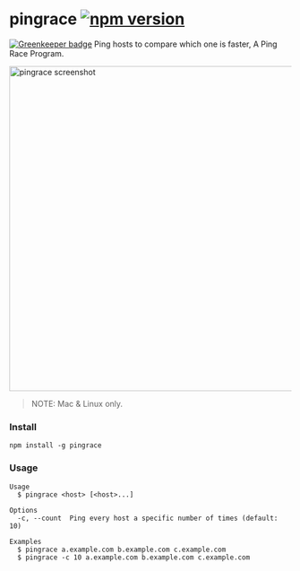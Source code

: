# pingrace [![npm version](https://img.shields.io/npm/v/pingrace.svg)](https://www.npmjs.com/package/pingrace)

[![Greenkeeper badge](https://badges.greenkeeper.io/amio/node-pingrace.svg)](https://greenkeeper.io/)
Ping hosts to compare which one is faster, A Ping Race Program.

<img width="580" alt="pingrace screenshot" src="https://cloud.githubusercontent.com/assets/215282/15285309/e194382a-1b88-11e6-9371-0817a0b2e7ba.png">

> NOTE: Mac & Linux only.

### Install
```
npm install -g pingrace
```

### Usage

```
Usage
  $ pingrace <host> [<host>...]

Options
  -c, --count  Ping every host a specific number of times (default: 10)

Examples
  $ pingrace a.example.com b.example.com c.example.com
  $ pingrace -c 10 a.example.com b.example.com c.example.com
```

